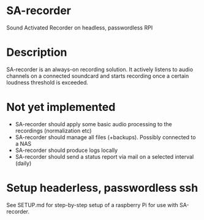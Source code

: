 # SA-recorder
Sound Activated Recorder on headless, passwordless RPI

# Description
SA-recorder is an always-on recording solution. It actively listens to audio channels on a connected soundcard and starts recording once a certain loudness threshold is exceeded.

# Not yet implemented
- SA-recorder should apply some basic audio processing to the recordings (normalization etc)
- SA-recorder should manage all files (+backups). Possibly connected to a NAS
- SA-recorder should produce logs locally
- SA-recorder should send a status report via mail on a selected interval (daily)

# Setup headerless, passwordless ssh
See SETUP.md for step-by-step setup of a raspberry Pi for use with SA-recorder.
